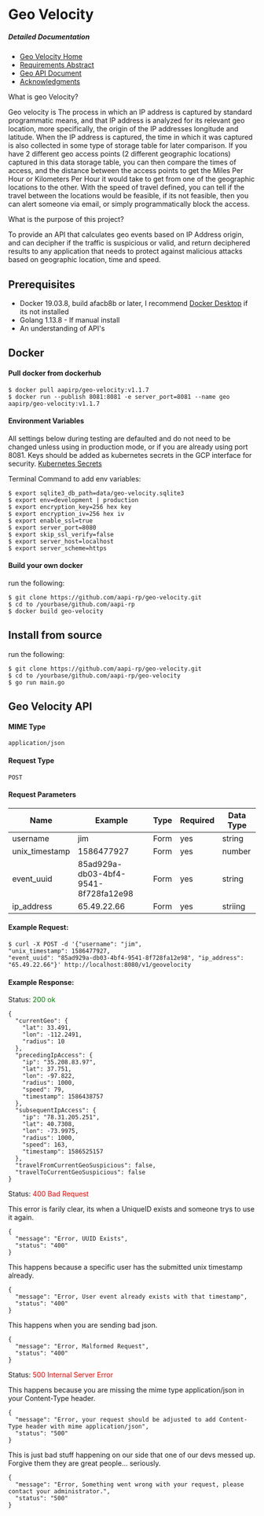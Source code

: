 # Geo Velocity

##### Detailed Documentation
- [Geo Velocity Home](https://github.com/aapi-rp/geo-velocity/wiki "Geo Velocity Home")
- [Requirements Abstract](https://github.com/aapi-rp/geo-velocity/wiki/Requirements_Abstract "Requirements Abstract")
- [Geo API Document](https://github.com/aapi-rp/geo-velocity/wiki/API-Docs)
- [Acknowledgments](https://github.com/aapi-rp/geo-velocity/wiki/Acknowledgments)

 
What is geo Velocity?

Geo velocity is The process in which an IP address is captured by standard programmatic means, and that IP address is analyzed for its relevant geo location, more specifically, the origin of the IP addresses longitude and latitude. When the IP address is captured, the time in which it was captured is also collected in some type of storage table for later comparison. If you have 2 different geo access points (2 different geographic locations) captured in this data storage table, you can then compare the times of access, and the distance between the access points to get the Miles Per Hour or Kilometers Per Hour it would take to get from one of the geographic locations to the other. With the speed of travel defined, you can tell if the travel between the locations would be feasible, if its not feasible, then you can alert someone via email, or simply programmatically block the access.

What is the purpose of this project?

To provide an API that calculates geo events based on IP Address origin, and can decipher if the traffic is suspicious or valid, and return deciphered results to any application that needs to protect against malicious attacks based on geographic location, time and speed.

## Prerequisites

* Docker 19.03.8, build afacb8b or later, I recommend [Docker Desktop](https://www.docker.com/products/docker-desktop) if its not installed
* Golang 1.13.8 - If manual install
* An understanding of API's

## Docker
#### Pull docker from dockerhub
```
$ docker pull aapirp/geo-velocity:v1.1.7
$ docker run --publish 8081:8081 -e server_port=8081 --name geo aapirp/geo-velocity:v1.1.7
```

#### Environment Variables

All settings below during testing are defaulted and do not need to be changed unless using in production mode, or if you are already using port 8081. Keys should be added as kubernetes secrets in the GCP interface for security. [Kubernetes Secrets](https://kubernetes.io/docs/concepts/configuration/secret/ "Kubernetes Secrets")

Terminal Command to add env variables:
```
$ export sqlite3_db_path=data/geo-velocity.sqlite3
$ export env=development | production
$ export encryption_key=256 hex key
$ export encryption_iv=256 hex iv
$ export enable_ssl=true
$ export server_port=8080
$ export skip_ssl_verify=false
$ export server_host=localhost
$ export server_scheme=https
```

#### Build your own docker

run the following:
```
$ git clone https://github.com/aapi-rp/geo-velocity.git
$ cd to /yourbase/github.com/aapi-rp
$ docker build geo-velocity
```

## Install from source
run the following:
```
$ git clone https://github.com/aapi-rp/geo-velocity.git
$ cd to /yourbase/github.com/aapi-rp/geo-velocity
$ go run main.go
```


## Geo Velocity API

#### MIME Type
`
application/json
`
#### Request Type
`
POST
`

#### Request Parameters

| Name           | Example                              | Type | Required | Data Type |
|----------------|--------------------------------------|------|----------|-----------|
| username       | jim                                  | Form | yes      | string    |
| unix_timestamp | 1586477927                           | Form | yes      | number    |
| event_uuid     | 85ad929a-db03-4bf4-9541-8f728fa12e98 | Form | yes      | string    |
| ip_address     | 65.49.22.66                          | Form | yes      | striing   |


#### Example Request:

```
$ curl -X POST -d '{"username": "jim",
"unix_timestamp": 1586477927,
"event_uuid": "85ad929a-db03-4bf4-9541-8f728fa12e98", "ip_address": "65.49.22.66"}' http://localhost:8080/v1/geovelocity
```

#### Example Response:


Status: <span style="color:green">200 ok</span>

```
{
  "currentGeo": {
    "lat": 33.491,
    "lon": -112.2491,
    "radius": 10
  },
  "precedingIpAccess": {
    "ip": "35.208.83.97",
    "lat": 37.751,
    "lon": -97.822,
    "radius": 1000,
    "speed": 79,
    "timestamp": 1586438757
  },
  "subsequentIpAccess": {
    "ip": "78.31.205.251",
    "lat": 40.7308,
    "lon": -73.9975,
    "radius": 1000,
    "speed": 163,
    "timestamp": 1586525157
  },
  "travelFromCurrentGeoSuspicious": false,
  "travelToCurrentGeoSuspicious": false
}
```

Status: <span style="color:red">400 Bad Request</span>


This error is farily clear, its when a UniqueID exists and someone trys to use it again.
```
{
  "message": "Error, UUID Exists",
  "status": "400"
}
```
This happens because a specific user has the submitted unix timestamp already.
```
{
  "message": "Error, User event already exists with that timestamp",
  "status": "400"
}
```
This happens when you are sending bad json.
```
{
  "message": "Error, Malformed Request",
  "status": "400"
}
```

Status: <span style="color:red">500 Internal Server Error</span>

This happens because you are missing the mime type application/json in your Content-Type header.
```
{
  "message": "Error, your request should be adjusted to add Content-Type header with mime application/json",
  "status": "500"
}
```
This is just bad stuff happening on our side that one of our devs messed up.  Forgive them they are great people... seriously.
```
{
  "message": "Error, Something went wrong with your request, please contact your administrator.",
  "status": "500"
}
```


